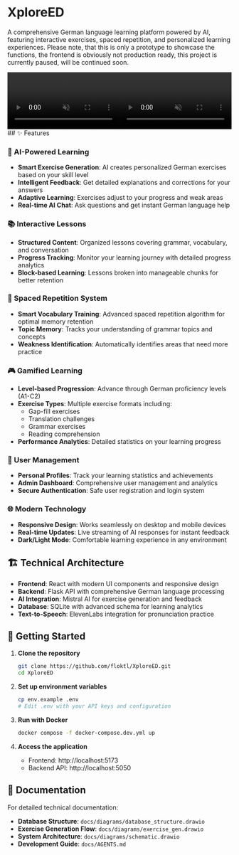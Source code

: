 # XploreED

A comprehensive German language learning platform powered by AI, featuring interactive exercises, spaced repetition, and personalized learning experiences.
Please note, that this is only a prototype to showcase the functions, the frontend is obviously not production ready, this project is currently paused, will be continued soon.

<table style="border-collapse:collapse;border-spacing:0;width:100%;margin:0;padding:0;">
  <tr>
    <td style="padding:0;margin:0;border:none;width:50%;">
      <video src="https://github.com/user-attachments/assets/378b2ae3-37ad-4ca0-bff1-2e81cfd4666a?raw=1"
             controls playsinline muted style="display:block;width:100%;height:auto;border:none;margin:0;padding:0;"></video>
    </td>
    <td style="padding:0;margin:0;border:none;width:50%;">
      <video src="https://github.com/user-attachments/assets/e4779743-d622-4e94-889c-884028de8c4c?raw=1"
             controls playsinline muted style="display:block;width:100%;height:auto;border:none;margin:0;padding:0;"></video>
    </td>
  </tr>
</table>
## ✨ Features

### 🤖 AI-Powered Learning
- **Smart Exercise Generation**: AI creates personalized German exercises based on your skill level
- **Intelligent Feedback**: Get detailed explanations and corrections for your answers
- **Adaptive Learning**: Exercises adjust to your progress and weak areas
- **Real-time AI Chat**: Ask questions and get instant German language help

### 📚 Interactive Lessons
- **Structured Content**: Organized lessons covering grammar, vocabulary, and conversation
- **Progress Tracking**: Monitor your learning journey with detailed progress analytics
- **Block-based Learning**: Lessons broken into manageable chunks for better retention

### 🎯 Spaced Repetition System
- **Smart Vocabulary Training**: Advanced spaced repetition algorithm for optimal memory retention
- **Topic Memory**: Tracks your understanding of grammar topics and concepts
- **Weakness Identification**: Automatically identifies areas that need more practice

### 🎮 Gamified Learning
- **Level-based Progression**: Advance through German proficiency levels (A1-C2)
- **Exercise Types**: Multiple exercise formats including:
  - Gap-fill exercises
  - Translation challenges
  - Grammar exercises
  - Reading comprehension
- **Performance Analytics**: Detailed statistics on your learning progress

### 👤 User Management
- **Personal Profiles**: Track your learning statistics and achievements
- **Admin Dashboard**: Comprehensive user management and analytics
- **Secure Authentication**: Safe user registration and login system

### 🌐 Modern Technology
- **Responsive Design**: Works seamlessly on desktop and mobile devices
- **Real-time Updates**: Live streaming of AI responses for instant feedback
- **Dark/Light Mode**: Comfortable learning experience in any environment

## 🏗️ Technical Architecture

- **Frontend**: React with modern UI components and responsive design
- **Backend**: Flask API with comprehensive German language processing
- **AI Integration**: Mistral AI for exercise generation and feedback
- **Database**: SQLite with advanced schema for learning analytics
- **Text-to-Speech**: ElevenLabs integration for pronunciation practice

## 🚀 Getting Started

1. **Clone the repository**
   ```bash
   git clone https://github.com/floktl/XploreED.git
   cd XploreED
   ```

2. **Set up environment variables**
   ```bash
   cp env.example .env
   # Edit .env with your API keys and configuration
   ```

3. **Run with Docker**
   ```bash
   docker compose -f docker-compose.dev.yml up
   ```

4. **Access the application**
   - Frontend: http://localhost:5173
   - Backend API: http://localhost:5050

## 📖 Documentation

For detailed technical documentation:
- **Database Structure**: `docs/diagrams/database_structure.drawio`
- **Exercise Generation Flow**: `docs/diagrams/exercise_gen.drawio`
- **System Architecture**: `docs/diagrams/schematic.drawio`
- **Development Guide**: `docs/AGENTS.md`
